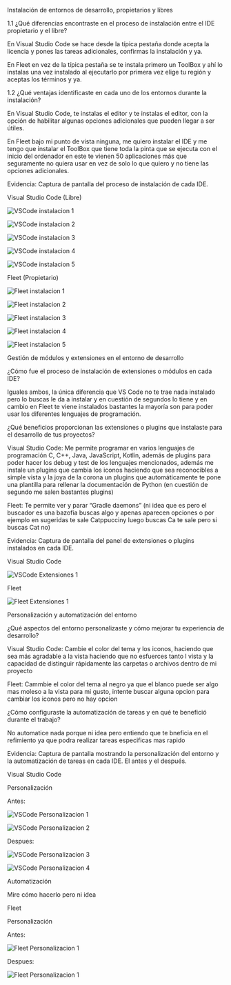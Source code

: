 Instalación de entornos de desarrollo, propietarios y libres

  1.1 ¿Qué diferencias encontraste en el proceso de instalación entre el IDE propietario y el libre?
  
  En Visual Studio Code se hace desde la típica pestaña donde acepta la licencia y pones las tareas adicionales, confirmas la instalación y ya.
    
  En Fleet en vez de la típica pestaña se te instala primero un ToolBox y ahí lo instalas una vez instalado al ejecutarlo por primera vez elige tu región y aceptas los términos y ya.
    
  1.2 ¿Qué ventajas identificaste en cada uno de los entornos durante la instalación?
  
  En Visual Studio Code, te instalas el editor y te instalas el editor, con la opción de habilitar algunas opciones adicionales que pueden llegar a ser útiles.
    
  En Fleet bajo mi punto de vista ninguna, me quiero instalar el IDE y me tengo que instalar el ToolBox que tiene toda la pinta que se ejecuta con el inicio del ordenador en este te vienen 50 aplicaciones más que seguramente no quiera usar en vez de solo lo que quiero y no tiene las opciones adicionales.
    
  Evidencia: Captura de pantalla del proceso de instalación de cada IDE.
  
  Visual Studio Code (Libre)
    
  ![VSCode instalacion 1](imagenes/Capturadepantalla(7).png)

  ![VSCode instalacion 2](imagenes/Capturadepantalla(8).png)

  ![VSCode instalacion 3](imagenes/Capturadepantalla(9).png)

  ![VSCode instalacion 4](imagenes/Capturadepantalla(10).png)

  ![VSCode instalacion 5](imagenes/Capturadepantalla(11).png)

  Fleet (Propietario)
  
  ![Fleet instalacion 1](imagenes/Capturadepantalla(12).png)

  ![Fleet instalacion 2](imagenes/Capturadepantalla(13).png)
  
  ![Fleet instalacion 3](imagenes/Capturadepantalla(14).png)

  ![Fleet instalacion 4](imagenes/Capturadepantalla(15).png)

  ![Fleet instalacion 5](imagenes/Capturadepantalla(16).png)


Gestión de módulos y extensiones en el entorno de desarrollo

  ¿Cómo fue el proceso de instalación de extensiones o módulos en cada IDE?
  
  Iguales ambos, la única diferencia que VS Code no te trae nada instalado pero lo buscas le da a instalar y en cuestión de segundos lo tiene y en cambio en Fleet te viene instalados bastantes la mayoría son para poder usar los diferentes lenguajes de programación.
  
  ¿Qué beneficios proporcionan las extensiones o plugins que instalaste para el desarrollo de tus proyectos?
  
  Visual Studio Code: Me permite programar en varios lenguajes de programación C, C++, Java, JavaScript, Kotlin, además de plugins para poder hacer los debug y test de los lenguajes  mencionados, además me instale un plugins que cambia los iconos haciendo que sea reconocibles a simple vista y la joya de la corona un plugins que automáticamente te pone una plantilla para rellenar la documentación de Python (en cuestión de segundo me salen bastantes plugins)
  
  Fleet: Te permite ver y parar “Gradle daemons” (ni idea que es pero el buscador es una bazofia buscas algo y apenas aparecen opciones o por ejemplo en sugeridas te sale Catppucciny luego buscas Ca te sale pero si buscas Cat no)
  
  Evidencia: Captura de pantalla del panel de extensiones o plugins instalados en cada IDE.
  
  Visual Studio Code

  ![VSCode Extensiones 1](imagenes/Capturadepantalla(17).png)

  Fleet

  ![Fleet Extensiones 1](imagenes/Capturadepantalla(18).png)

Personalización y automatización del entorno

  ¿Qué aspectos del entorno personalizaste y cómo mejorar tu experiencia de desarrollo?
  
  Visual Studio Code: Cambie el color del tema y los iconos, haciendo que sea más agradable a la vista haciendo que no esfuerces tanto l vista y la capacidad de distinguir rápidamente las carpetas o archivos dentro de mi proyecto
  
  Fleet: Cammbie el color del tema al negro ya que el blanco puede ser algo mas moleso a la vista para mi gusto, intente buscar alguna opcion para cambiar los iconos pero no hay opcion
  
  ¿Cómo configuraste la automatización de tareas y en qué te benefició durante el trabajo?
  
  No automatice nada porque ni idea pero entiendo que te bneficia en el refimiento ya que podra realizar tareas especificas mas rapido
  
  Evidencia: Captura de pantalla mostrando la personalización del entorno y la automatización de tareas en cada IDE. El antes y el después.
  
  Visual Studio Code
  
  Personalización
  
  Antes:
  
  ![VSCode Personalizacion  1](imagenes/Capturadepantalla(20).png)

  ![VSCode Personalizacion  2](imagenes/Capturadepantalla(24).png)

  Despues:

  ![VSCode Personalizacion  3](imagenes/Capturadepantalla(21).png)

  ![VSCode Personalizacion  4](imagenes/Capturadepantalla(22).png)

  Automatización
  
  Mire cómo hacerlo pero ni idea

  Fleet
  
  Personalización
  
  Antes:

  ![Fleet Personalizacion  1](imagenes/Capturadepantalla(26).png)


  Despues: 

  ![Fleet Personalizacion  1](imagenes/Capturadepantalla(27).png)




  
